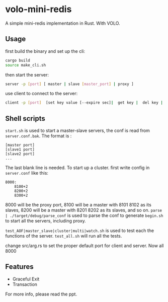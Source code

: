 # volo-mini-redis

A simple mini-redis implementation in Rust. With VOLO.

## Usage

first build the binary and set up the cli:

```bash
cargo build
source make_cli.sh
```

then start the server:

```bash
server -p [port] [ master | slave [master_port] | proxy ]
```

use client to connect to the server:

```bash
client -p [port]  [set key value [--expire sec]|  get key |  del key |  ping [key] | subscribe channel -a [other channnel] | publish  channel message ]
```

## Shell scripts

`start.sh` is used to start a master-slave servers, the conf is read from `server.conf.bak`. The format is :
```
[master port]
[slave1 port]
[slave2 port]
...

```
The last blank line is needed.
To start up a cluster. first write config in `server.conf` like this:
```
8000:
    8100+2
    8200+2
    8300+2
```
8000 will be the proxy port, 8100 will be a master with 8101 8102 as its slaves, 8200 will be a master with 8201 8202 as its slaves, and so on. 
`parse | ./target/debug/parse_conf` is used to  parse the conf to generate `begin.sh` to start all the servers, including proxy.

`test_AOF|master_slave|cluster|multi|watch.sh` is used to test each the functions of the server.
`test_all.sh` will run all the tests.

change src/arg.rs to set the proper default port for client and server. Now all 8000 

## Features

- Graceful Exit
- Transaction

For more info, please read the ppt.

